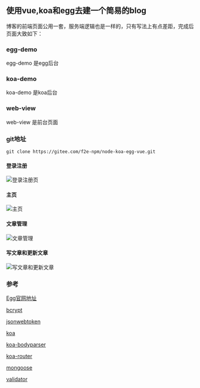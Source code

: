 ## 使用vue,koa和egg去建一个简易的blog
博客的前端页面公用一套，服务端逻辑也是一样的，只有写法上有点差距，完成后页面大致如下：

### egg-demo
egg-demo 是egg后台

### koa-demo
koa-demo 是koa后台

### web-view
web-view 是前台页面

### git地址
```
git clone https://gitee.com/f2e-npm/node-koa-egg-vue.git
```

#### 登录注册
![登录注册页](http://p4i4zcg0d.bkt.clouddn.com/1529552694219/login.png)
#### 主页
![主页](http://p4i4zcg0d.bkt.clouddn.com/1529552694219/homeindex.png)
#### 文章管理
![文章管理](http://p4i4zcg0d.bkt.clouddn.com/1529552694220/postmanage.png)
#### 写文章和更新文章
![写文章和更新文章](http://p4i4zcg0d.bkt.clouddn.com/1529552694215/addpost.png)

### 参考
[Egg官网地址](https://eggjs.org/zh-cn/intro/index.html)

[bcrypt](https://www.npmjs.com/package/bcrypt)

[jsonwebtoken](https://jwt.io/)

[koa](http://www.koacn.com/)

[koa-bodyparser](https://www.npmjs.com/package/koa-bodyparser)

[koa-router](https://www.npmjs.com/package/koa-router)

[mongoose](http://mongoosejs.com/)

[validator](https://www.npmjs.com/package/validator)

